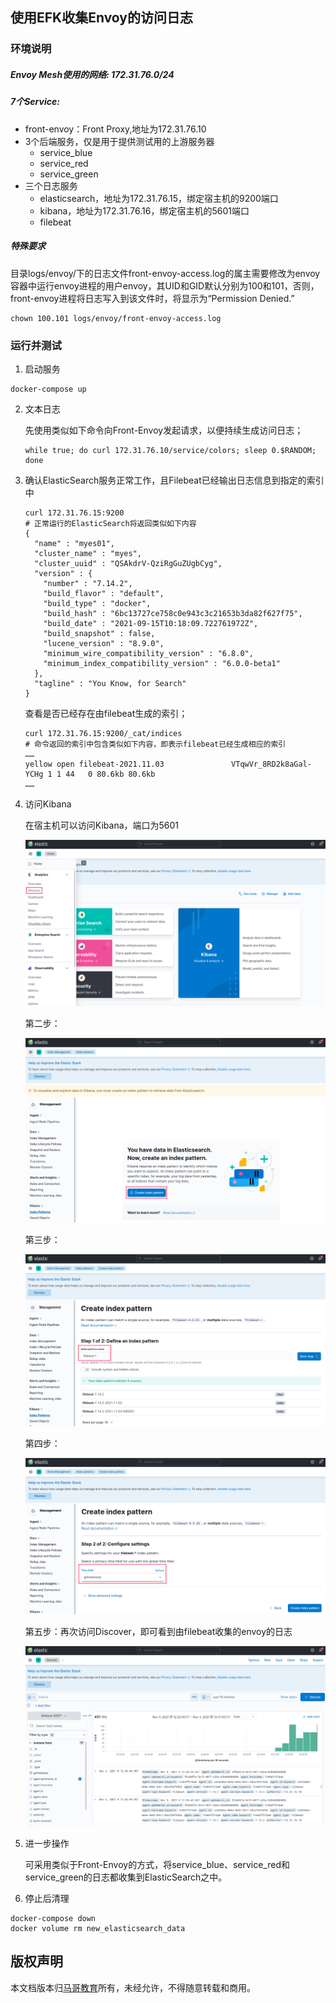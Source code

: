 ## 使用EFK收集Envoy的访问日志 
### 环境说明

##### Envoy Mesh使用的网络: 172.31.76.0/24

##### 7个Service:

- front-envoy：Front Proxy,地址为172.31.76.10
- 3个后端服务，仅是用于提供测试用的上游服务器
  - service_blue
  - service_red
  - service_green
- 三个日志服务
  - elasticsearch，地址为172.31.76.15，绑定宿主机的9200端口
  - kibana，地址为172.31.76.16，绑定宿主机的5601端口
  - filebeat

##### 特殊要求

目录logs/envoy/下的日志文件front-envoy-access.log的属主需要修改为envoy容器中运行envoy进程的用户envoy，其UID和GID默认分别为100和101，否则，front-envoy进程将日志写入到该文件时，将显示为“Permission Denied.”

```
chown 100.101 logs/envoy/front-envoy-access.log
```

### 运行并测试

1.  启动服务

   ```
   docker-compose up
   ```
   
2. 文本日志

   先使用类似如下命令向Front-Envoy发起请求，以便持续生成访问日志；

   ```
   while true; do curl 172.31.76.10/service/colors; sleep 0.$RANDOM; done
   ```
   
3. 确认ElasticSearch服务正常工作，且Filebeat已经输出日志信息到指定的索引中

   ```
   curl 172.31.76.15:9200
   # 正常运行的ElasticSearch将返回类似如下内容
   {
     "name" : "myes01",
     "cluster_name" : "myes",
     "cluster_uuid" : "QSAkdrV-QziRgGuZUgbCyg",
     "version" : {
       "number" : "7.14.2",
       "build_flavor" : "default",
       "build_type" : "docker",
       "build_hash" : "6bc13727ce758c0e943c3c21653b3da82f627f75",
       "build_date" : "2021-09-15T10:18:09.722761972Z",
       "build_snapshot" : false,
       "lucene_version" : "8.9.0",
       "minimum_wire_compatibility_version" : "6.8.0",
       "minimum_index_compatibility_version" : "6.0.0-beta1"
     },
     "tagline" : "You Know, for Search"
   }
   ```

   查看是否已经存在由filebeat生成的索引；

   ```
   curl 172.31.76.15:9200/_cat/indices
   # 命令返回的索引中包含类似如下内容，即表示filebeat已经生成相应的索引
   ……
   yellow open filebeat-2021.11.03               VTqwVr_8RD2k8aGal-YCHg 1 1 44   0 80.6kb 80.6kb
   ……
   ```

   

4. 访问Kibana

   在宿主机可以访问Kibana，端口为5601

   ![kb01](images/kb-create-index-pattern-001.png)

   第二步：

   ![kb02](images/kb-create-index-pattern-002.png)

   第三步：

   ![kb03](images/kb-create-index-pattern-003.png)

   第四步：

   ![kb04](images/kb-create-index-pattern-004.png)

   

   第五步：再次访问Discover，即可看到由filebeat收集的envoy的日志

   ![kb05](images/kb-discover-001.png)

5.  进一步操作

    可采用类似于Front-Envoy的方式，将service_blue、service_red和service_green的日志都收集到ElasticSearch之中。

6. 停止后清理

```
docker-compose down
docker volume rm new_elasticsearch_data
```

## 版权声明

本文档版本归[马哥教育](www.magedu.com)所有，未经允许，不得随意转载和商用。
